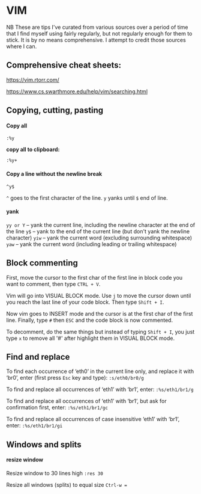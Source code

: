 # VIM
NB These are tips I've curated from various sources over a period of time that I find myself using fairly regularly, but not regularly enough for them to stick. It is by no means comprehensive. I attempt to credit those sources where I can.

## Comprehensive cheat sheets:

https://vim.rtorr.com/

https://www.cs.swarthmore.edu/help/vim/searching.html


## Copying, cutting, pasting

#### Copy all

`:%y`

**copy all to clipboard:**

`:%y+`


#### Copy a line without the newline break
`^y$`		

`^` goes to the first character of the line. `y` yanks until	`$` end of line.


#### yank
`yy or Y` – yank the current line, including the newline character at the end of the line
`y$` – yank to the end of the current line (but don't yank the newline character)
`yiw` – yank the current word (excluding surrounding whitespace)
`yaw` – yank the current word (including leading or trailing whitespace)

## Block commenting
First, move the cursor to the first char of the first line in block code you want to comment, then type `CTRL + V`.

Vim will go into VISUAL BLOCK mode. Use `j` to move the cursor down until you reach the last line of your code block. Then type `Shift + I`.

Now vim goes to INSERT mode and the cursor is at the first char of the first line. Finally, type `#` then `ESC` and the code block is now commented.

To decomment, do the same things but instead of typing `Shift + I`, you just type `x` to remove all '#' after highlight them in VISUAL BLOCK mode.


## Find and replace

To find each occurrence of ‘eth0’ in the current line only, and replace it with ‘br0’, enter (first press `Esc` key and type):
`:s/eth0/br0/g`

To find and replace all occurrences of ‘eth1’ with ‘br1’, enter:
`:%s/eth1/br1/g`

To find and replace all occurrences of ‘eth1’ with ‘br1’, but ask for confirmation first, enter:
`:%s/eth1/br1/gc`

To find and replace all occurrences of case insensitive ‘eth1’ with ‘br1’, enter:
`:%s/eth1/br1/gi`


## Windows and splits

#### resize window
Resize window to 30 lines high
`:res 30`

Resize all windows (splits) to equal size
`Ctrl-w =`



